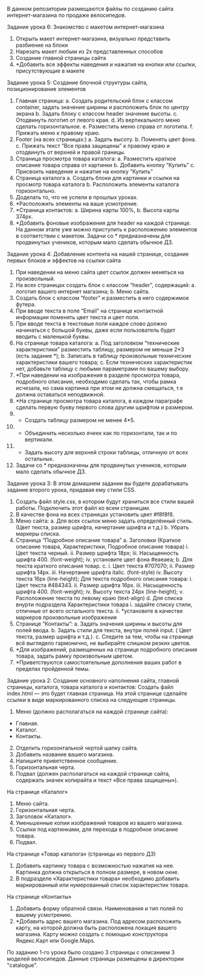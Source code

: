 В данном репозитории размещаются файлы по созданию сайта интернет-магазина по продаже велосипедов.

<!-- ################################################################################################### -->

Задание урока 6:
Знакомство с макетом интернет-магазина
1. Открыть макет интернет-магазина, визуально представить разбиение на блоки
2. Нарезать макет любым из 2х представленных способов
3. Создание главной страницы сайта
4. *Добавить все эффекты наведения и нажатия на кнопки или ссылки, присутствующие в макете

<!-- ################################################################################################### -->

Задание урока 5:
Создание блочной структуры сайта, позиционирование элементов
1. Главная страница:
a. Создать родительский блок с классом container, задать значение ширины и расположить блок по центру экрана
b. Задать блоку с классом header значение высоты.
c. Отодвинуть логотип от левого края.
d. Из вертикального меню сделать горизонтальное.
e. Разместить меню справа от логотипа.
f. Прижать меню к правому краю.
2. Footer (на всех страницах:)
a. Задать высоту.
b. Поменять цвет фона.
c. Прижать текст “Все права защищены” к правому краю и отодвинуть от верхней и правой границы.
3. Страница просмотра товара каталога:
a. Разместить краткое описание товара справа от картинки
b. Добавить кнопку “Купить”
c. Присвоить наведение и нажатие на кнопку “Купить”
4. Страница каталога
a. Создать блоки для картинки и ссылки на просмотр товара каталога
b. Расположить элементы каталога горизонтально.
5. Доделать то, что не успели в прошлых уроках.
6. *Расположить элементы на ваше усмотрение.
7. *Страница контактов:
a. Ширина карты 100%,
b. Высота карты 374px.
8. *Добавить фоновые изображения для header на каждой странице.
На данном этапе уже можно приступить к расположению элементов в соответствии с макетом.
Задачи со * предназначены для продвинутых учеников, которым мало сделать обычное ДЗ.

<!-- ################################################################################################### -->

Задание урока 4:
Добавление контента на нашей странице, создание первых блоков и эффектов на ссылки сайта
1. При наведении на меню сайта цвет ссылок должен меняться на произвольный.
2. На всех страницах создать блок с классом “header”, содержащий:
a. логотип вашего интернет магазина;
b. Меню сайта.
3. Создать блок с классом “footer” и разместить в него содержимое футера.
4. При вводе текста в поле “Email” на странице контактной информации поменять цвет текста и цвет поля.
5. При вводе текста в текстовые поля каждое слово должно начинаться с большой буквы, даже если пользователь будет вводить с маленькой буквы.
6. На странице товара каталога:
a. Под заголовком “технические характеристики” разместить таблицу, размером не меньше 2*3 (есть задание *);
b. Записать в таблицу произвольные технические характеристики вашего товара;
c. Если технических характеристик нет, добавьте таблицу с любыми параметрами по вашему выбору.
7. *При наведении на изображения в разделе просмотра товара, подробного описания, необходимо сделать так, чтобы рамка исчезала, но сама картинка при этом не должна смещаться, т.е должна оставаться неподвижной. 
8. *На странице просмотра товара каталога, в каждом параграфе сделать первую букву первого слова другим шрифтом и размером.
9. * Создать таблицу размером не менее 4*5.
10. * Объединить несколько ячеек как по горизонтали, так и по вертикали.
11. * Задать высоту для верхней строки таблицы, отличную от всех остальных.
12. Задачи со * предназначены для продвинутых учеников, которым мало сделать обычное ДЗ.

<!-- ################################################################################################### -->

Задание урока 3:
В этом домашнем задании вы будете дорабатывать задание второго урока, придавая ему стили CSS.
1. Создать файл style.css, в котором будут храниться все стили вашей работы. Подключить этот файл ко всем страницам.
2. В качестве фона на всех страницах установить цвет #f8f8f8.
3. Меню сайта:
a. Для всех ссылок меню задать определённый стиль. (Цвет текста, размер шрифта, начертание шрифта и т.д.)
b. Убрать маркеры списка.
4. Страница “Подробное описание товара”
a. Заголовки (Краткое описание товара, Характеристики, Подробное описание товара)
i. Цвет текста черный.
ii. Размер шрифта 18px;
iii. Насыщенность шрифта 400. (font-weight);
iv. установите цвет фона #eaeaea;
b. Для текста краткого описания товар.
c.
i. Цвет текста #707070;
ii. Размер шрифта 14px.
iii. Начертание шрифта italic. (font-style)
iv. Высоту текста 16px (line-height);
Для текста подробного описания товара:
i. Цвет текста ​ #484343.
ii. Размер шрифта 16px.
iii. Насыщенность шрифта 400. (font-weight);
iv. Высоту текста 24px (line-height);
v. Расположение текста по левому краю (text-align)
d. Для списка внурти подраздела Характеристики товара
i. задайте списку стили, отличные от всего остального текста.
ii. *установите в качестве маркеров произвольные изображения
5. Странице “Контакты”:
a. Задать значения ширины и высоты для полей ввода.
b. Задать стили для текста, внутри полей input. ( Цвет текста, размер шрифта и т.д.).
c.
Следите за тем, чтобы на странице всё выглядело гармонично, не выбирайте слишком резких цветов.
6. *Для изображений, размещенных на странице подробного описания товара, задать рамку произвольным цветом.
7. *Приветствуются самостоятельные дополнения ваших работ в пределах пройденной темы.

<!-- ################################################################################################### -->

Задание урока 2:
Создание основного наполнения сайта, главной страницы, каталога, товара каталога и контактов:
Создать файл index.html — это будет главная страница. На этой странице сделайте ссылки в виде маркированного списка на следующие страницы.
1. Меню (должно располагаться на каждой странице сайта):
* Главная.
* Каталог.
* Контакты.
2. Отделить горизонтальной чертой шапку сайта.
3. Добавить название вашего магазина.
4. Напишите приветственное сообщение.
5. Горизонтальная черта.
6. Подвал (должен располагаться на каждой странице сайта, содержать значек копирайта и текст «Все права защищены»).

На странице «Каталог»
1. Меню сайта.
2. Горизонтальная черта.
3. Заголовок «Каталог».
4. Уменьшенные копии изображений товаров из вашего магазина.
5. Ссылки под картинками, для перехода в подробное описание товара.
6. Подвал.

На странице «Товар каталога» (страницы из первого ДЗ)
1. Добавить картинку товара с возможностью нажатия на нее. Картинка должна открыться в полном размере, в новом окне.
2. В подразделе «Характеристики товара» необходимо добавить маркированный или нумерованный список характеристик товара.

На странице «Контакты»
1. Добавить форму обратной связи. Наименования и тип полей по вашему усмотрению.
2. *Добавить адрес вашего магазина. Под адресом расположить карту, на которой должна быть расположена локация вашего магазина. Карту можно создать с помощью конструктора Яндекс.Карт или Google.Maps.

<!-- ################################################################################################### -->

По заданию 1-го урока было создано 3 страницы с описанием 3 моделей велосипедов. Данные страницы размещены в директории "catalogue".
